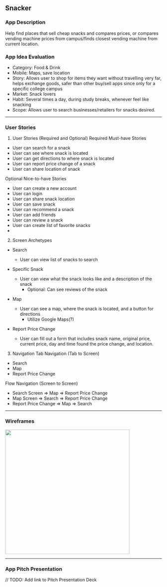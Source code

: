 ## Snacker

### App Description
Help find places that sell cheap snacks and compares prices, or compares vending machine prices from campus/finds closest vending machine from current location.

### App Idea Evaluation

- Category: Food & Drink
- Mobile: Maps, save location
- Story: Allows user to shop for items they want without travelling very far, helps exchange goods, safer than other buy/sell apps since only for a specific college campus
- Market: Snack lovers
- Habit: Several times a day, during study breaks, whenever feel like snacking
- Scope: Allows user to search businesses/retailers for snacks desired.

---

### User Stories
1. User Stories (Required and Optional)
Required Must-have Stories
* User can search for a snack
* User can see where snack is located
* User can get directions to where snack is located
* User can report price change of a snack
* User can share location of snack


Optional Nice-to-have Stories
* User can create a new account
* User can login
* User can share snack location
* User can save snack
* User can recommend a snack
* User can add friends
* User can review a snack
* User can create list of favorite snacks
* 



2. Screen Archetypes
* Search 
    * User can view list of snacks to search

* Specific Snack 
    * User can view what the snack looks like and a description of the snack
        * Optional: Can see reviews of the snack

* Map 
    * User can see a map, where the snack is located, and a button for directions
        * Utilize Google Maps(?)
    
* Report Price Change 
    * User can fill out a form that includes snack name, original price, current price, day and time found the price change, and location.



3. Navigation
Tab Navigation (Tab to Screen)
* Search
* Map
* Report Price Change


Flow Navigation (Screen to Screen)
* Search Screen
 => Map
 => Report Price Change
*  Map Screen
 => Search
 => Report Price Change
* Report Price Change
 => Map
 => Search

---

### Wireframes
<img src="https://i.imgur.com/45sVvIa.jpg" width=400><br>

---

### App Pitch Presentation
// TODO: Add link to Pitch Presentation Deck

